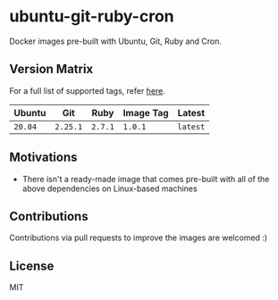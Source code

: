 # ubuntu-git-ruby-cron
Docker images pre-built with Ubuntu, Git, Ruby and Cron.

## Version Matrix
For a full list of supported tags, refer [here](https://hub.docker.com/r/zaimramlan/ubuntu-git-ruby-cron/tags).

| Ubuntu  | Git      | Ruby    | Image Tag | Latest   |
|---------|----------|---------|-----------|----------|
| `20.04` | `2.25.1` | `2.7.1` | `1.0.1`   | `latest` |

## Motivations
- There isn't a ready-made image that comes pre-built with all of the above dependencies on Linux-based machines

## Contributions
Contributions via pull requests to improve the images are welcomed :)

## License
MIT

